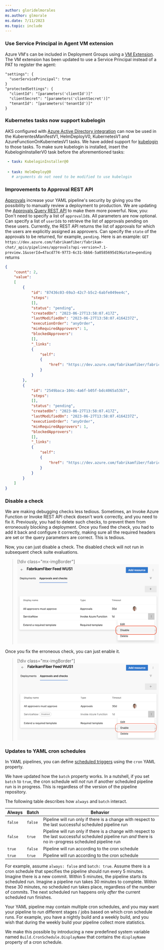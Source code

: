 ```yaml
---
author: gloridelmorales
ms.author: glmorale
ms.date: 7/11/2023
ms.topic: include
---
```


### Use Service Principal in Agent VM extension

Azure VM's can be included in Deployment Groups using a [VM Extension](/azure/devops/pipelines/release/deployment-groups/howto-provision-deployment-group-agents?view=azure-devops#install-the-azure-pipelines-agent-azure-vm-extension-using-an-arm-template). The VM extension has been updated to use a Service Principal instead of a PAT to register the agent:

```
"settings": {
  "userServicePrincipal": true     
}
"protectedSettings": {
  "clientId": "[parameters('clientId')]"      
  "clientSecret": "[parameters('clientSecret')]"      
  "tenantId": "[parameters('tenantId')]"      
}
```

### Kubernetes tasks now support kubelogin

AKS configured with [Azure Active Directory integration](/azure/aks/managed-azure-ad) can now be used in the KuberentesManifestV1, HelmDeployV0, KubernetesV1 and AzureFunctionOnKubernetesV1 tasks. We have added support for [kubelogin](/azure/aks/managed-azure-ad#non-interactive-sign-in-with-kubelogin) to those tasks. To make sure kubelogin is installed, insert the KubeloginInstallerV0 task before the aforementioned tasks:

```yaml
 - task: KubeloginInstaller@0

 - task: HelmDeploy@0
   # arguments do not need to be modified to use kubelogin

```

### Improvements to Approval REST API

[Approvals](https://learn.microsoft.com/azure/devops/pipelines/process/approvals?view=azure-devops&tabs=check-pass#approvals) increase your YAML pipeline's security by giving you the possibility to manually review a deployment to production. We are updating the [Approvals Query REST API](https://learn.microsoft.com/rest/api/azure/devops/approvalsandchecks/approvals/query) to make them more powerful. Now, you:
Don't need to specify a list of `approvalId`s. All parameters are now optional.
Can specify a list of `userId`s to retrieve the list of approvals pending on these users. Currently, the REST API returns the list of approvals for which the users are explicitly assigned as approvers.
Can specify the `state` of the approvals to be returned, for example, `pending`.
Here is an example:
`GET https://dev.azure.com/fabrikamfiber/fabrikam-chat/_apis/pipelines/approvals?api-version=7.1-preview.1&userId=47acd774-9773-6c31-bbb6-5a0585695d19&state=pending` returns 
```json
{
    "count": 2,
    "value":
    [
        {
            "id": "87436c03-69a3-42c7-b5c2-6abfe049ee4c",
            "steps":
            [],
            "status": "pending",
            "createdOn": "2023-06-27T13:58:07.417Z",
            "lastModifiedOn": "2023-06-27T13:58:07.4164237Z",
            "executionOrder": "anyOrder",
            "minRequiredApprovers": 1,
            "blockedApprovers":
            [],
            "_links":
            {
                "self":
                {
                    "href": "https://dev.azure.com/fabrikamfiber/fabricam-chat/_apis/pipelines/approvals/87436c03-69a3-42c7-b5c2-6abfe049ee4c"
                }
            }
        },
        {
            "id": "2549baca-104c-4a6f-b05f-bdc4065a53b7",
            "steps":
            [],
            "status": "pending",
            "createdOn": "2023-06-27T13:58:07.417Z",
            "lastModifiedOn": "2023-06-27T13:58:07.4164237Z",
            "executionOrder": "anyOrder",
            "minRequiredApprovers": 1,
            "blockedApprovers":
            [],
            "_links":
            {
                "self":
                {
                    "href": "https://dev.azure.com/fabrikamfiber/fabricam-chat/_apis/pipelines/approvals/2549baca-104c-4a6f-b05f-bdc4065a53b7"
                }
            }
        }
    ]
}
```

### Disable a check 

We are making debugging checks less tedious. Sometimes, an Invoke Azure Function or Invoke REST API check doesn't work correctly, and you need to fix it. Previously, you had to delete such checks, to prevent them from erroneously blocking a deployment. Once you fixed the check, you had to add it back and configure it correctly, making sure all the required headers are set or the query parameters are correct. This is tedious.

Now, you can just disable a check. The disabled check will not run in subsequent check suite evaluations.

> [!div class="mx-imgBorder"]
> ![Disable a check image.](../../media/224-pipelines-01.png "image showing how to disable a check for a pipeline")

Once you fix the erroneous check, you can just enable it.

> [!div class="mx-imgBorder"]
> ![Enable a check image.](../../media/224-pipelines-02.png "image showing how to enable a check for a pipeline")

### Updates to YAML cron schedules

In YAML pipelines, you can define [scheduled triggers](https://learn.microsoft.com/azure/devops/pipelines/process/scheduled-triggers?view=azure-devops&tabs=yaml#scheduled-triggers) using the `cron` YAML property.

We have updated how the `batch` property works. In a nutshell, if you set `batch` to `true`, the cron schedule will _not_ run if another scheduled pipeline run is in progress. This is regardless of the version of the pipeline repository.

The following table describes how `always` and `batch` interact.

|Always|Batch| Behavior|
|-|-|-|
| `false` | `false` | Pipeline will run only if there is a change with respect to the last successful scheduled pipeline run|
| `false` | `true` | Pipeline will run only if there is a change with respect to the last successful scheduled pipeline run *and* there is no in-progress scheduled pipeline run|
| `true`| `false` | Pipeline will run according to the cron schedule|
| `true`| `true` | Pipeline will run according to the cron schedule|

For example, assume `always: false` and `batch: true`. Assume there is a cron schedule that specifies the pipeline should run every 5 minutes. Imagine there is a new commit. Within 5 minutes, the pipeline starts its scheduled run. Imagine a pipeline run takes 30 minutes to complete. Within these 30 minutes, no scheduled run takes place, regardless of the number of commits. The next scheduled run happens only _after_ the current scheduled run finishes.

Your YAML pipeline may contain multiple cron schedules, and you may want your pipeline to run different stages / jobs based on which cron schedule runs. For example, you have a nightly build and a weekly build, and you wish that during the weekly build your pipeline collect more statistics. 

We make this possible by introducing a new predefined system variable named `Build.CronSchedule.DisplayName` that contains the `displayName` property of a cron schedule.